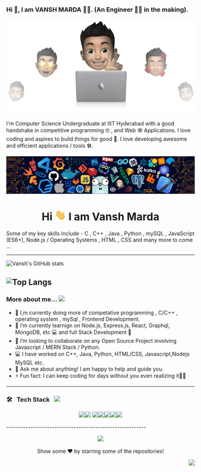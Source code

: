 ### Hi 👋, I am VANSH MARDA 👨‍💻. (An Engineer 👨‍🎓 in the making).

<p align="center"><img src="https://raw.githubusercontent.com/KevinPatel04/KevinPatel04/master/cover-thompson.png"></p>

I'm Computer Science Undergraduate at IIIT Hyderabad with a good handshake in competitive programming 🤓 ,  and Web 🕸 Applications. I love coding and aspires to build things for good 🚀. I love developing awesome and efficient applications / tools 🛠. 

<p align="center"><img src="https://raw.githubusercontent.com/KevinPatel04/KevinPatel04/master/header.png"></p>
<h1 align="center">Hi <img src="https://raw.githubusercontent.com/KevinPatel04/KevinPatel04/master/Hi.gif" width="30px"> I am Vansh Marda</h1>




Some of my key skills include - C , C++ , Java , Python , mySQL , JavaScript (ES6+), Node.js / Operating Systems , HTML , CSS and many more to come ...

--------------------------------------
![Vansh's GitHub stats](https://github-readme-stats.vercel.app/api?username=VanshMarda&show_icons=true&theme=radical)

![Top Langs](https://github-readme-stats.vercel.app/api/top-langs/?username=VanshMarda)
--------------------------------------
### More about me... <img src="https://raw.githubusercontent.com/ShahriarShafin/ShahriarShafin/main/Assets/handshake.gif" width="100px">
- 🌱 I,m currently doing more of competative programming , C/C++ , operating system , mySql , Frontend Development.
- 🔭 I’m currently learnign on Node.js, Express.js, React, Graphql, MongoDB, etc 💻 and full Stack Development 🚀
- 👯 I’m looking to collaborate on any Open Source Project involving Javascript / MERN Stack / Python.
- 💻 I have worked on C++, Java, Python, HTML/CSS, Javascript,Nodejs MySQL etc.
- 💬 Ask me about anything! I am happy to help and guide you.
- ⚡ Fun fact: I can keep coding for days without you even realizing it👨‍💻


------------------------------------------
 ### 🛠 &nbsp; Tech Stack &nbsp; <img src = "https://media2.giphy.com/media/QssGEmpkyEOhBCb7e1/giphy.gif?cid=ecf05e47a0n3gi1bfqntqmob8g9aid1oyj2wr3ds3mg700bl&rid=giphy.gif" width = 20px>
 
 
<p align="center"><img src=https://media3.giphy.com/media/XAxylRMCdpbEWUAvr8/giphy.gif width="105"><img src=https://media4.giphy.com/media/fsEaZldNC8A1PJ3mwp/giphy.gif width="105"> <img src="https://media3.giphy.com/media/ln7z2eWriiQAllfVcn/200w.webp" width="100"><img src="https://i.giphy.com/media/eNAsjO55tPbgaor7ma/200w.webp" width="100"><img src="https://i.giphy.com/media/LMt9638dO8dftAjtco/200.webp" width="100"><img src="https://i.giphy.com/media/IdyAQJVN2kVPNUrojM/200.webp" width="100"><img src="https://i.giphy.com/media/KzJkzjggfGN5Py6nkT/200.webp" width="100"></p>
----------------------------------------------------------


<p align="center">
<img src="https://media.giphy.com/media/BUbMgQBShZOcMPohgn/giphy-downsized-large.gif" width="300px">
  </p>
<span>
<p align="center">
Show some ❤️ by starring some of the repositories!
 </p>
  </span>
  
<span>
  <img align="right" src="https://media.giphy.com/media/f3iwJFOVOwuy7K6FFw/giphy.gif">
</span>


<!-- ![Readme Card](https://github-readme-stats.vercel.app/api/pin/?username=anuraghazra&repo=github-readme-stats) -->
